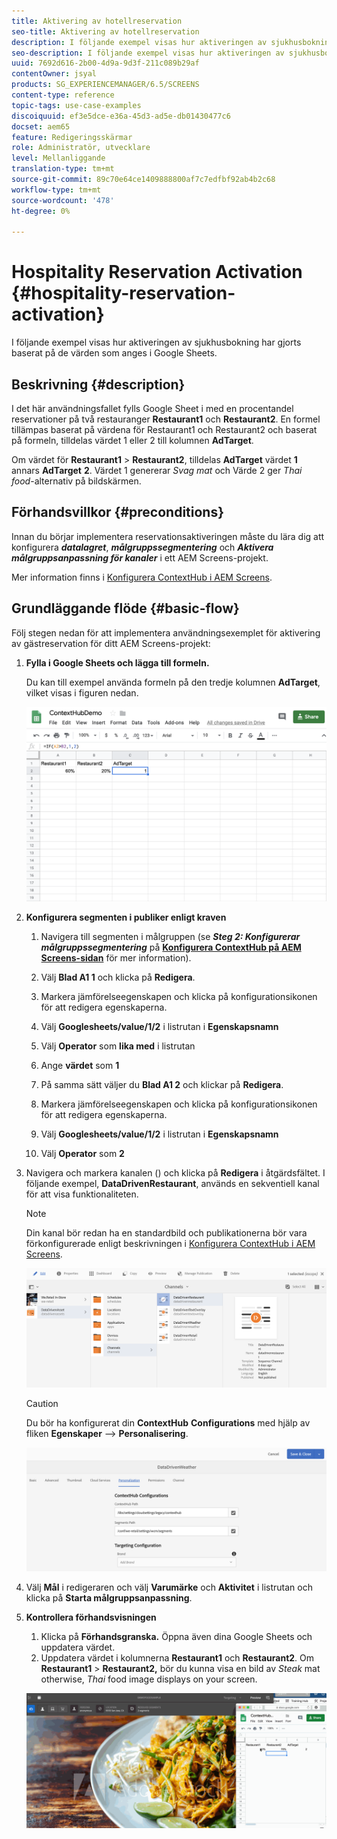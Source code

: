 ```yaml
---
title: Aktivering av hotellreservation
seo-title: Aktivering av hotellreservation
description: I följande exempel visas hur aktiveringen av sjukhusbokning har gjorts baserat på de värden som anges i Google Sheets.
seo-description: I följande exempel visas hur aktiveringen av sjukhusbokning har gjorts baserat på de värden som anges i Google Sheets.
uuid: 7692d616-2b00-4d9a-9d3f-211c089b29af
contentOwner: jsyal
products: SG_EXPERIENCEMANAGER/6.5/SCREENS
content-type: reference
topic-tags: use-case-examples
discoiquuid: ef3e5dce-e36a-45d3-ad5e-db01430477c6
docset: aem65
feature: Redigeringsskärmar
role: Administratör, utvecklare
level: Mellanliggande
translation-type: tm+mt
source-git-commit: 89c70e64ce1409888800af7c7edfbf92ab4b2c68
workflow-type: tm+mt
source-wordcount: '478'
ht-degree: 0%

---
```



# Hospitality Reservation Activation {#hospitality-reservation-activation}

I följande exempel visas hur aktiveringen av sjukhusbokning har gjorts baserat på de värden som anges i Google Sheets.

## Beskrivning {#description}

I det här användningsfallet fylls Google Sheet i med en procentandel reservationer på två restauranger **Restaurant1** och **Restaurant2**. En formel tillämpas baserat på värdena för Restaurant1 och Restaurant2 och baserat på formeln, tilldelas värdet 1 eller 2 till kolumnen **AdTarget**.

Om värdet för **Restaurant1** > **Restaurant2**, tilldelas **AdTarget** värdet **1** annars **AdTarget** **2**. Värdet 1 genererar *Svag mat* och Värde 2 ger *Thai food*-alternativ på bildskärmen.

## Förhandsvillkor {#preconditions}

Innan du börjar implementera reservationsaktiveringen måste du lära dig att konfigurera ***datalagret***, ***målgruppssegmentering*** och ***Aktivera målgruppsanpassning för kanaler*** i ett AEM Screens-projekt.

Mer information finns i [Konfigurera ContextHub i AEM Screens](configuring-context-hub.md).

## Grundläggande flöde {#basic-flow}

Följ stegen nedan för att implementera användningsexemplet för aktivering av gästreservation för ditt AEM Screens-projekt:

1. **Fylla i Google Sheets och lägga till formeln.**

   Du kan till exempel använda formeln på den tredje kolumnen **AdTarget**, vilket visas i figuren nedan.

   ![screen_shot_2019-04-29at94132am](assets/screen_shot_2019-04-29at94132am.png)

1. **Konfigurera segmenten i publiker enligt kraven**

   1. Navigera till segmenten i målgruppen (se ***Steg 2: Konfigurerar målgruppssegmentering*** på **[Konfigurera ContextHub på AEM Screens-sidan](configuring-context-hub.md)** för mer information).

   1. Välj **Blad A1 1** och klicka på **Redigera**.

   1. Markera jämförelseegenskapen och klicka på konfigurationsikonen för att redigera egenskaperna.
   1. Välj **Googlesheets/value/1/2** i listrutan i **Egenskapsnamn**

   1. Välj **Operator** som **lika med** i listrutan

   1. Ange **värdet** som **1**

   1. På samma sätt väljer du **Blad A1 2** och klickar på **Redigera**.

   1. Markera jämförelseegenskapen och klicka på konfigurationsikonen för att redigera egenskaperna.
   1. Välj **Googlesheets/value/1/2** i listrutan i **Egenskapsnamn**

   1. Välj **Operator** som **2**

1. Navigera och markera kanalen () och klicka på **Redigera** i åtgärdsfältet. I följande exempel, **DataDrivenRestaurant**, används en sekventiell kanal för att visa funktionaliteten.

   >[!NOTE]
   >
   >Din kanal bör redan ha en standardbild och publikationerna bör vara förkonfigurerade enligt beskrivningen i [Konfigurera ContextHub i AEM Screens](configuring-context-hub.md).

   ![screen_shot_2019-05-08at14652pm](assets/screen_shot_2019-05-08at14652pm.png)

   >[!CAUTION]
   >
   >Du bör ha konfigurerat din **ContextHub** **Configurations** med hjälp av fliken **Egenskaper** —> **Personalisering**.

   ![screen_shot_2019-05-08at114106am](assets/screen_shot_2019-05-08at114106am.png)

1. Välj **Mål** i redigeraren och välj **Varumärke** och **Aktivitet** i listrutan och klicka på **Starta målgruppsanpassning**.
1. **Kontrollera förhandsvisningen**

   1. Klicka på **Förhandsgranska.** Öppna även dina Google Sheets och uppdatera värdet.
   1. Uppdatera värdet i kolumnerna **Restaurant1** och **Restaurant2**. Om **Restaurant1** > **Restaurant2,** bör du kunna visa en bild av *Steak* mat otherwise, *Thai* food image displays on your screen.

   ![result5](assets/result5.gif)

